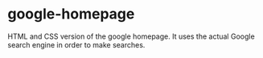 # google-homepage
HTML and CSS version of the google homepage. It uses the actual Google search engine in order to make searches.
